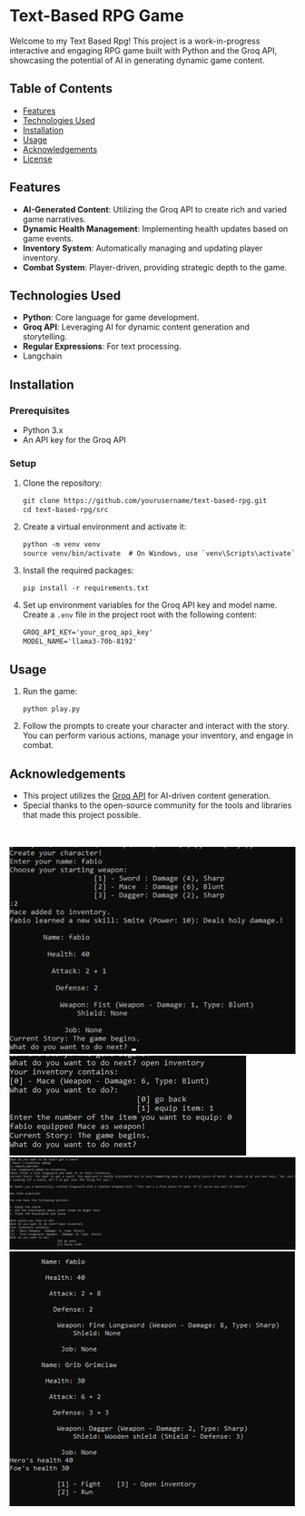 <h1>Text-Based RPG Game</h1>

<p>Welcome to my Text Based Rpg! This project is a work-in-progress interactive and engaging RPG game built with Python and the Groq API, showcasing the potential of AI in generating dynamic game content.</p>

<h2>Table of Contents</h2>
<ul>
    <li><a href="#features">Features</a></li>
    <li><a href="#technologies-used">Technologies Used</a></li>
    <li><a href="#installation">Installation</a></li>
    <li><a href="#usage">Usage</a></li>
    <li><a href="#acknowledgements">Acknowledgements</a></li>
    <li><a href="#license">License</a></li>
</ul>

<h2 id="features">Features</h2>
<ul>
    <li><strong>AI-Generated Content</strong>: Utilizing the Groq API to create rich and varied game narratives.</li>
    <li><strong>Dynamic Health Management</strong>: Implementing health updates based on game events.</li>
    <li><strong>Inventory System</strong>: Automatically managing and updating player inventory.</li>
    <li><strong>Combat System</strong>: Player-driven, providing strategic depth to the game.</li>
</ul>

<h2 id="technologies-used">Technologies Used</h2>
<ul>
    <li><strong>Python</strong>: Core language for game development.</li>
    <li><strong>Groq API</strong>: Leveraging AI for dynamic content generation and storytelling.</li>
    <li><strong>Regular Expressions</strong>: For text processing.</li>
    <li><stong>Langchain</strong>
</ul>

<h2 id="installation">Installation</h2>
<h3>Prerequisites</h3>
<ul>
    <li>Python 3.x</li>
    <li>An API key for the Groq API</li>
</ul>

<h3>Setup</h3>
<ol>
    <li>Clone the repository:
        <pre><code>git clone https://github.com/yourusername/text-based-rpg.git
cd text-based-rpg/src</code></pre>
    </li>
    <li>Create a virtual environment and activate it:
        <pre><code>python -m venv venv
source venv/bin/activate  # On Windows, use `venv\Scripts\activate`</code></pre>
    </li>
    <li>Install the required packages:
        <pre><code>pip install -r requirements.txt</code></pre>
    </li>
    <li>Set up environment variables for the Groq API key and model name. Create a <code>.env</code> file in the project root with the following content:
        <pre><code>GROQ_API_KEY='your_groq_api_key'
MODEL_NAME='llama3-70b-8192'</code></pre>
    </li>
</ol>

<h2 id="usage">Usage</h2>
<ol>
    <li>Run the game:
        <pre><code>python play.py</code></pre>
    </li>
    <li>Follow the prompts to create your character and interact with the story. You can perform various actions, manage your inventory, and engage in combat.</li>
</ol>

<h2 id="acknowledgements">Acknowledgements</h2>
<ul>
    <li>This project utilizes the <a href="https://groq.com" target="_blank">Groq API</a> for AI-driven content generation.</li>
    <li>Special thanks to the open-source community for the tools and libraries that made this project possible.</li>
</ul>
<br><br>
<img src='./mgt/1.png'><br>
<img src='./mgt/2.png'><br>
<img src='./mgt/3.png'><br>
<img src='./mgt/4.png'><br>
